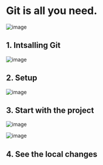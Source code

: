 # Git is all you need.

<!-- ![image](https://user-images.githubusercontent.com/40908371/170813034-cb502e3b-f885-422a-ae57-53866a0e414e.png) -->
<!-- ![image](https://user-images.githubusercontent.com/40908371/170866736-2b43272e-c4de-497e-b41e-eb203c63e910.png) -->
![image](https://user-images.githubusercontent.com/40908371/171042801-e74b0d4e-f9ea-48c2-b67b-5a27548045ba.png)



## 1. Intsalling Git
![image](https://user-images.githubusercontent.com/40908371/170813645-9a80de4a-c16f-47df-9e6b-79ebe2479366.png)

## 2. Setup
![image](https://user-images.githubusercontent.com/40908371/170813769-0dd1049b-872c-44d0-ad93-f28b58e6cb3c.png)

## 3. Start with the project
![image](https://user-images.githubusercontent.com/40908371/170865693-5a85f45b-d86d-42e0-bc6a-71340bb4a430.png)

![image](https://user-images.githubusercontent.com/40908371/170865846-9933ef12-f0ef-4bfd-b204-5a6886646eb2.png)

## 4. See the local changes
